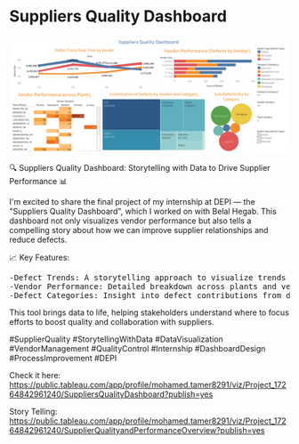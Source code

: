 # Suppliers Quality Dashboard

<img src="https://github.com/Mohamed-Tamer-1/Data-Analysis/blob/main/Tableau/Suppliers%20Quality/Suppliers%20Quality%20Dashboard.png" width="500">

🔍 Suppliers Quality Dashboard: Storytelling with Data to Drive Supplier Performance 📊

I'm excited to share the final project of my internship at DEPI — the "Suppliers Quality Dashboard", which I worked on with Belal Hegab. 
This dashboard not only visualizes vendor performance but also tells a compelling story about how we can improve supplier relationships and reduce defects.

📈 Key Features:
<pre>
-Defect Trends: A storytelling approach to visualize trends over time, identifying areas of concern and improvement.
-Vendor Performance: Detailed breakdown across plants and vendors, highlighting where actions are needed.
-Defect Categories: Insight into defect contributions from different categories like logistics, packaging, and mechanicals.
</pre>
This tool brings data to life, helping stakeholders understand where to focus efforts to boost quality and collaboration with suppliers.

#SupplierQuality #StorytellingWithData #DataVisualization #VendorManagement #QualityControl #Internship #DashboardDesign #ProcessImprovement #DEPI

Check it here: https://public.tableau.com/app/profile/mohamed.tamer8291/viz/Project_17264842961240/SuppliersQualityDashboard?publish=yes

Story Telling: https://public.tableau.com/app/profile/mohamed.tamer8291/viz/Project_17264842961240/SupplierQualityandPerformanceOverview?publish=yes
